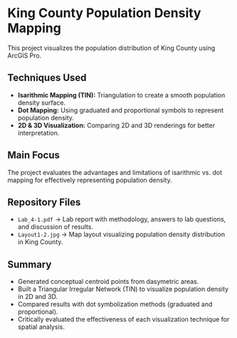 # King County Population Density Mapping

This project visualizes the population distribution of King County using ArcGIS Pro.

## Techniques Used
- **Isarithmic Mapping (TIN):** Triangulation to create a smooth population density surface.
- **Dot Mapping:** Using graduated and proportional symbols to represent population density.
- **2D & 3D Visualization:** Comparing 2D and 3D renderings for better interpretation.

## Main Focus
The project evaluates the advantages and limitations of isarithmic vs. dot mapping for effectively representing population density.

## Repository Files
- `Lab_4-1.pdf` → Lab report with methodology, answers to lab questions, and discussion of results.  
- `Layout1-2.jpg` → Map layout visualizing population density distribution in King County.

## Summary
- Generated conceptual centroid points from dasymetric areas.  
- Built a Triangular Irregular Network (TIN) to visualize population density in 2D and 3D.  
- Compared results with dot symbolization methods (graduated and proportional).  
- Critically evaluated the effectiveness of each visualization technique for spatial analysis.

